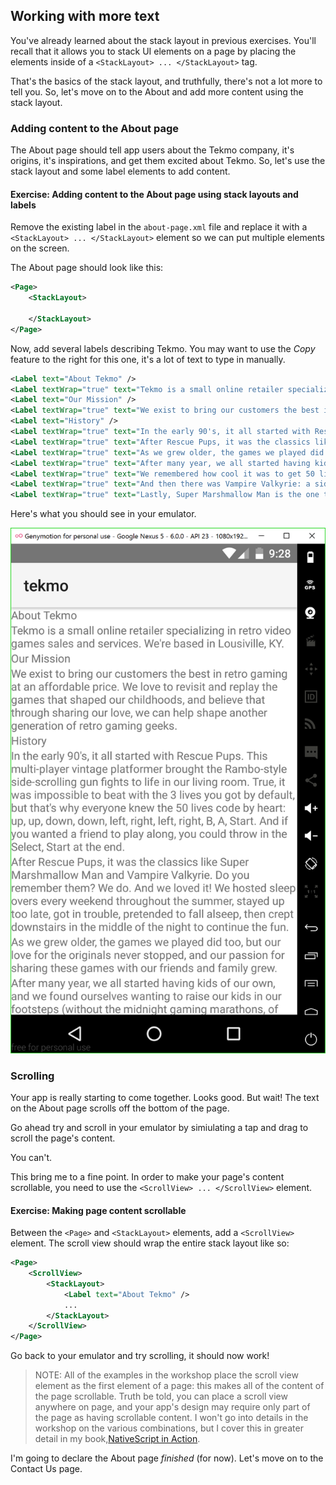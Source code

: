 ## Working with more text

You've already learned about the stack layout in previous exercises. You'll recall that it allows you to stack UI elements on a page by placing the elements inside of a `<StackLayout> ... </StackLayout>` tag. 

That's the basics of the stack layout, and truthfully, there's not a lot more to tell you. So, let's move on to the About and add more content using the stack layout.

### Adding content to the About page

The About page should tell app users about the Tekmo company, it's origins, it's inspirations, and get them excited about Tekmo. So, let's use the stack layout and some label elements to add content.

<h4 class="exercise-start">
    <b>Exercise</b>: Adding content to the About page using stack layouts and labels
</h4>

Remove the existing label in the `about-page.xml` file and replace it with a `<StackLayout> ... </StackLayout>` element so we can put multiple elements on the screen.

The About page should look like this:

```xml
<Page>
    <StackLayout>

    </StackLayout>
</Page>
```

Now, add several labels describing Tekmo. You may want to use the *Copy* feature to the right for this one, it's a lot of text to type in manually.

```xml
<Label text="About Tekmo" />
<Label textWrap="true" text="Tekmo is a small online retailer specializing in retro video games sales and services. We're based in Lousiville, KY." />
<Label text="Our Mission" />
<Label textWrap="true" text="We exist to bring our customers the best in retro gaming at an affordable price. We love to revisit and replay the games that shaped our childhoods, and believe that through sharing our love, we can help shape another generation of retro gaming geeks." />
<Label text="History" />
<Label textWrap="true" text="In the early 90's, it all started with Rescue Pups. This multi-player vintage platformer brought the Rambo-style side-scrolling gun fights to life in our living room. True, it was impossible to beat with the 3 lives you got by default, but that's why everyone knew the 50 lives code by heart: up, up, down, down, left, right, left, right, B, A, Start. And if you wanted a friend to play along, you could throw in the Select, Start at the end." />
<Label textWrap="true" text="After Rescue Pups, it was the classics like Super Marshmallow Man and Vampire Valkyrie. Do you remember them? We do. And we loved it! We hosted sleep overs every weekend throughout the summer, stayed up too late, got in trouble, pretended to fall alseep, then crept downstairs in the middle of the night to continue the fun." />
<Label textWrap="true" text="As we grew older, the games we played did too, but our love for the originals never stopped, and our passion for sharing these games with our friends and family grew." />
<Label textWrap="true" text="After many year, we all started having kids of our own, and we found ourselves wanting to raise our kids in our footsteps (without the midnight gaming marathons, of course). We wanted our kids to relive the adventure. Relive the thrills. Relive the classics. Tekmo was born." />
<Label textWrap="true" text="We remembered how cool it was to get 50 lives, so now our kids could enjoy playing through Rescue Pups for hours." />
<Label textWrap="true" text="And then there was Vampire Valkyrie: a side-scrolling adventure into the depths of Transylvania seeking out Dracula and his minions. After gathering your supplies in local towns, you embarked on a journey through the countryside to rescue trapped village people. We never forget to bring your stake and darn your garlic. And when we finally meet Dracula face-to-face, holy water didn't save us. And now, the fate of the world is on another 7 year old's shoulders." />
<Label textWrap="true" text="Lastly, Super Marshmallow Man is the one that pushed us over the edge with its iconic landscapes filled with clouds and wonderous sky scenes. We regularly play through the 12 worlds of Mallow Kingdom while avoiding the hungry Chompers with our friends and families: the best part is still watching someone get too close to the flames and melt!" />
```

Here's what you should see in your emulator.

![image](images/chapter5/about-no-scroll.png)

<div class="exercise-end"></div>

### Scrolling

Your app is really starting to come together. Looks good. But wait! The text on the About page scrolls off the bottom of the page. 

Go ahead try and scroll in your emulator by simiulating a tap and drag to scroll the page's content. 

You can't.

This bring me to a fine point. In order to make your page's content scrollable, you need to use the `<ScrollView> ... </ScrollView>` element.

<h4 class="exercise-start">
    <b>Exercise</b>: Making page content scrollable
</h4>

Between the `<Page>` and `<StackLayout>` elements, add a `<ScrollView>` element. The scroll view should wrap the entire stack layout like so:

```xml
<Page>
    <ScrollView>
        <StackLayout>
            <Label text="About Tekmo" />
            ...
        </StackLayout>
    </ScrollView>
</Page>
``` 

Go back to your emulator and try scrolling, it should now work!

<div class="exercise-end"></div>

> NOTE: All of the examples in the workshop place the scroll view element as the first element of a page: this makes all of the content of the page scrollable. Truth be told, you can place a scroll view anywhere on page, and your app's design may require only part of the page as having scrollable content. I won't go into details in the workshop on the various combinations, but I cover this in greater detail in my book,[NativeScript in Action](http://bit.ly/nsinaction). 

I'm going to declare the About page *finished* (for now). Let's move on to the Contact Us page.